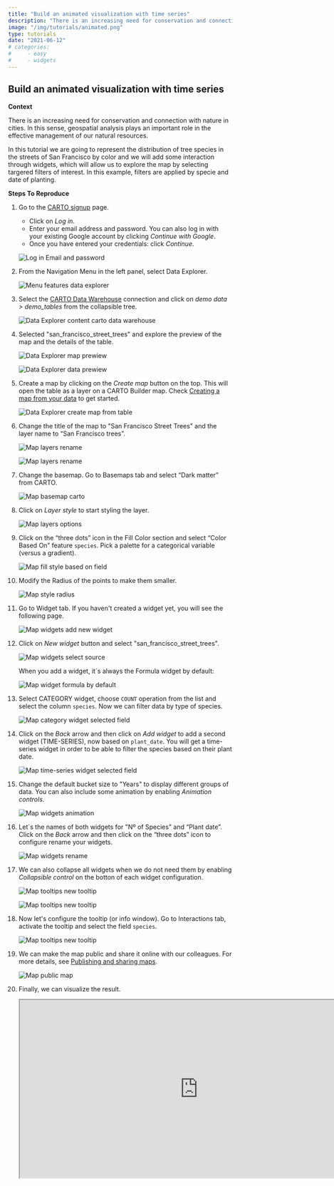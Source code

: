 ```yaml
---
title: "Build an animated visualization with time series"
description: "There is an increasing need for conservation and connection with nature in cities. In this sense, geospatial analysis plays an important role in the effective management of our natural resources. In this tutorial we are going to represent the distribution of tree species in the streets of San Francisco by color and we will add some interaction through widgets, which will allow us to explore the map by selecting targered filters of interest. In this example, filters are applied by specie and date of planting." 
image: "/img/tutorials/animated.png" 
type: tutorials
date: "2021-06-12"
# categories:
#     - easy
#     - widgets
---
```

## Build an animated visualization with time series

**Context**

There is an increasing need for conservation and connection with nature in cities. In this sense, geospatial analysis plays an important role in the effective management of our natural resources.

In this tutorial we are going to represent the distribution of tree species in the streets of San Francisco by color and we will add some interaction through widgets, which will allow us to explore the map by selecting targered filters of interest. In this example, filters are applied by specie and date of planting.

**Steps To Reproduce** 

1. Go to the <a href="http://app.carto.com/signup" target="_blank">CARTO signup</a> page.
   - Click on *Log in*.
   - Enter your email address and password. You can also log in with your existing Google account by clicking *Continue with Google*.
   - Once you have entered your credentials: click *Continue*.

    ![Log in Email and password](/img/cloud-native-workspace/get-started/login.png)

2. From the Navigation Menu in the left panel, select Data Explorer. 

    ![Menu features data explorer](/img/cloud-native-workspace/tutorials/tutorial1_the_menu_features_data_explorer.png)

3. Select the [CARTO Data Warehouse](../../connections/carto-data-warehouse) connection and click on *demo data > demo_tables* from the collapsible tree. 

    ![Data Explorer content carto data warehouse](/img/cloud-native-workspace/tutorials/tutorial1_content_carto_dw.png)

4. Selected "san_francisco_street_trees" and explore the preview of the map and the details of the table. 

    ![Data Explorer map prewiew](/img/cloud-native-workspace/tutorials/tutorial2_de_map_preview.png)

    ![Data Explorer data prewiew](/img/cloud-native-workspace/tutorials/tutorial2_de_map_preview.png)

5. Create a map by clicking on the *Create map* button on the top. This will open the table as a layer on a CARTO Builder map. Check [Creating a map from your data](../../data-explorer/creating-a-map-from-your-data) to get started.

    ![Data Explorer create map from table](/img/cloud-native-workspace/tutorials/tutorial2_de_map_from_table.png)

6. Change the title of the map to "San Francisco Street Trees" and the layer name to “San Francisco trees”.

    ![Map layers rename](/img/cloud-native-workspace/tutorials/tutorial2_map_title_rename.png)

    ![Map layers rename](/img/cloud-native-workspace/tutorials/tutorial2_map_layer_rename.png)

7. Change the basemap. Go to Basemaps tab and select “Dark matter” from CARTO.

    ![Map basemap carto](/img/cloud-native-workspace/tutorials/tutorial2_map_basemap_dark_carto.png)

8. Click on *Layer style* to start styling the layer.

    ![Map layers options](/img/cloud-native-workspace/tutorials/tutorial2_map_layer_options.png)

9. Click on the “three dots” icon in the Fill Color section and select “Color Based On” feature `species`. Pick a palette for a categorical variable (versus a gradient).  

    ![Map fill style based on field](/img/cloud-native-workspace/tutorials/tutorial2_map_fill_color_based_on.png)

10. Modify the Radius of the points to make them smaller.
 
    ![Map style radius](/img/cloud-native-workspace/tutorials/tutorial2_map_change_the_radius.png)

11. Go to Widget tab. If you haven't created a widget yet, you will see the following page.

    ![Map widgets add new widget](/img/cloud-native-workspace/tutorials/tutorial2_map_add_new_widget.png)

12. Click on *New widget* button and select "san_francisco_street_trees".

    ![Map widgets select source](/img/cloud-native-workspace/tutorials/tutorial2_map_widget_select_the_source.png)

    When you add a widget, it´s always the Formula widget by default:

    ![Map widget formula by default](/img/cloud-native-workspace/tutorials/tutorial2_map_default_widget_formula.png)

13. Select CATEGORY widget, choose `COUNT` operation from the list and select the column `species`. Now we can filter data by type of species.

    ![Map category widget selected field](/img/cloud-native-workspace/tutorials/tutorial2_map_category_widget_select_the_field.png)

14. Click on the *Back* arrow and then click on *Add widget* to add a second widget (TIME-SERIES), now based on `plant_date`. You will get a time-series widget in order to be able to filter the species based on their plant date.

    ![Map time-series widget selected field](/img/cloud-native-workspace/tutorials/tutorial2_map_time-series_widget_select_the_field.png)

15. Change the default bucket size to "Years" to display different groups of data. You can also include some animation by enabling *Animation controls*.

    ![Map widgets animation](/img/cloud-native-workspace/tutorials/tutorial2_map_widgets_animation_controls.png)

16. Let´s the names of both widgets for "Nº of Species" and “Plant date”. Click on the *Back* arrow and then click on the “three dots” icon to configure rename your widgets.

    ![Map widgets rename](/img/cloud-native-workspace/tutorials/tutorial2_map_widgets_renaming.png)

17. We can also collapse all widgets when we do not need them by enabling *Collapsible control* on the botton of each widget configuration.

    ![Map tooltips new tooltip](/img/cloud-native-workspace/tutorials/tutorial2_map_collapsible_button.png)

    ![Map tooltips new tooltip](/img/cloud-native-workspace/tutorials/tutorial2_map_collapsible_widgets.png)

18. Now let's configure the tooltip (or info window). Go to Interactions tab, activate the tooltip and select the field `species`. 

    ![Map tooltips new tooltip](/img/cloud-native-workspace/tutorials/tutorial2_map_show_tooltip.png)

19. We can make the map public and share it online with our colleagues. For more details, see [Publishing and sharing maps](../../maps/publishing-and-sharing-maps).

    ![Map public map](/img/cloud-native-workspace/tutorials/tutorial2_map_public_map_options.png)

20. Finally, we can visualize the result.

    <iframe width="800px" height="400px" src="https://gcp-us-east1.app.carto.com/map/28cf32ed-9901-4865-a523-d2ec48fc36b9"></iframe>
